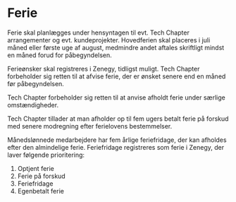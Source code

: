 # Ferie

Ferie skal planlægges under hensyntagen til evt. Tech Chapter arrangementer og evt. kundeprojekter. Hovedferien skal placeres i juli måned eller første uge af august, medmindre andet aftales skriftligt mindst en måned forud for påbegyndelsen.

Ferieønsker skal registreres i Zenegy, tidligst muligt. Tech Chapter forbeholder sig retten til at afvise ferie, der er ønsket senere end en måned før påbegyndelsen.

Tech Chapter forbeholder sig retten til at anvise afholdt ferie under særlige omstændigheder.

Tech Chapter tillader at man afholder op til fem ugers betalt ferie på forskud med senere modregning efter ferielovens bestemmelser.

Månedslønnede medarbejdere har fem årlige feriefridage, der kan afholdes efter den almindelige ferie.
Feriefridage registreres som ferie i Zenegy, der laver følgende prioritering:

1.  Optjent ferie
2.  Ferie på forskud
3.  Feriefridage
4.  Egenbetalt ferie
